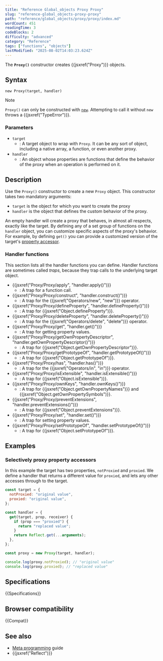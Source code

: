 ```yaml
---
title: "Reference Global_objects Proxy Proxy"
slug: "reference-global_objects-proxy-proxy"
path: "reference/global_objects/proxy/proxy/index.md"
wordCount: 451
readingTime: 3
codeBlocks: 2
difficulty: "advanced"
category: "Reference"
tags: ["functions", "objects"]
lastModified: "2025-08-02T14:03:23.624Z"
---
```



The **`Proxy()`** constructor creates {{jsxref("Proxy")}} objects.

## Syntax

```js-nolint
new Proxy(target, handler)
```

> [!NOTE]
> `Proxy()` can only be constructed with [`new`](/en-US/docs/Web/JavaScript/Reference/Operators/new). Attempting to call it without `new` throws a {{jsxref("TypeError")}}.

### Parameters

- `target`
  - : A target object to wrap with `Proxy`. It can be any sort of object,
    including a native array, a function, or even another proxy.
- `handler`
  - : An object whose properties are functions that define the behavior of the proxy when
    an operation is performed on it.

## Description

Use the `Proxy()` constructor to create a new `Proxy` object.
This constructor takes two mandatory arguments:

- `target` is the object for which you want to create the proxy
- `handler` is the object that defines the custom behavior of the proxy.

An empty handler will create a proxy that behaves, in almost all respects, exactly like
the target. By defining any of a set group of functions on the `handler`
object, you can customize specific aspects of the proxy's behavior. For example, by
defining `get()` you can provide a customized version of the target's
[property accessor](/en-US/docs/Web/JavaScript/Reference/Operators/Property_accessors).

### Handler functions

This section lists all the handler functions you can define. Handler functions are
sometimes called _traps_, because they trap calls to the underlying target
object.

- {{jsxref("Proxy/Proxy/apply", "handler.apply()")}}
  - : A trap for a function call.
- {{jsxref("Proxy/Proxy/construct", "handler.construct()")}}
  - : A trap for the {{jsxref("Operators/new", "new")}} operator.
- {{jsxref("Proxy/Proxy/defineProperty", "handler.defineProperty()")}}
  - : A trap for {{jsxref("Object.defineProperty")}}.
- {{jsxref("Proxy/Proxy/deleteProperty", "handler.deleteProperty()")}}
  - : A trap for the {{jsxref("Operators/delete", "delete")}} operator.
- {{jsxref("Proxy/Proxy/get", "handler.get()")}}
  - : A trap for getting property values.
- {{jsxref("Proxy/Proxy/getOwnPropertyDescriptor", "handler.getOwnPropertyDescriptor()")}}
  - : A trap for {{jsxref("Object.getOwnPropertyDescriptor")}}.
- {{jsxref("Proxy/Proxy/getPrototypeOf", "handler.getPrototypeOf()")}}
  - : A trap for {{jsxref("Object.getPrototypeOf")}}.
- {{jsxref("Proxy/Proxy/has", "handler.has()")}}
  - : A trap for the {{jsxref("Operators/in", "in")}} operator.
- {{jsxref("Proxy/Proxy/isExtensible", "handler.isExtensible()")}}
  - : A trap for {{jsxref("Object.isExtensible")}}.
- {{jsxref("Proxy/Proxy/ownKeys", "handler.ownKeys()")}}
  - : A trap for {{jsxref("Object.getOwnPropertyNames")}} and
    {{jsxref("Object.getOwnPropertySymbols")}}.
- {{jsxref("Proxy/Proxy/preventExtensions", "handler.preventExtensions()")}}
  - : A trap for {{jsxref("Object.preventExtensions")}}.
- {{jsxref("Proxy/Proxy/set", "handler.set()")}}
  - : A trap for setting property values.
- {{jsxref("Proxy/Proxy/setPrototypeOf", "handler.setPrototypeOf()")}}
  - : A trap for {{jsxref("Object.setPrototypeOf")}}.

## Examples

### Selectively proxy property accessors

In this example the target has two properties, `notProxied` and
`proxied`. We define a handler that returns a different value for
`proxied`, and lets any other accesses through to the target.

```js
const target = {
  notProxied: "original value",
  proxied: "original value",
};

const handler = {
  get(target, prop, receiver) {
    if (prop === "proxied") {
      return "replaced value";
    }
    return Reflect.get(...arguments);
  },
};

const proxy = new Proxy(target, handler);

console.log(proxy.notProxied); // "original value"
console.log(proxy.proxied); // "replaced value"
```

## Specifications

{{Specifications}}

## Browser compatibility

{{Compat}}

## See also

- [Meta programming](/en-US/docs/Web/JavaScript/Guide/Meta_programming) guide
- {{jsxref("Reflect")}}
